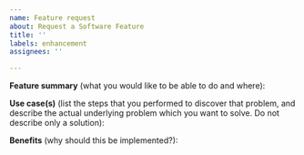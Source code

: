 ```yaml
---
name: Feature request
about: Request a Software Feature
title: ''
labels: enhancement
assignees: ''

---
```


**Feature summary** (what you would like to be able to do and where):


**Use case(s)** (list the steps that you performed to discover that problem, and describe the actual underlying problem which you want to solve. Do not describe only a solution):


**Benefits** (why should this be implemented?):
